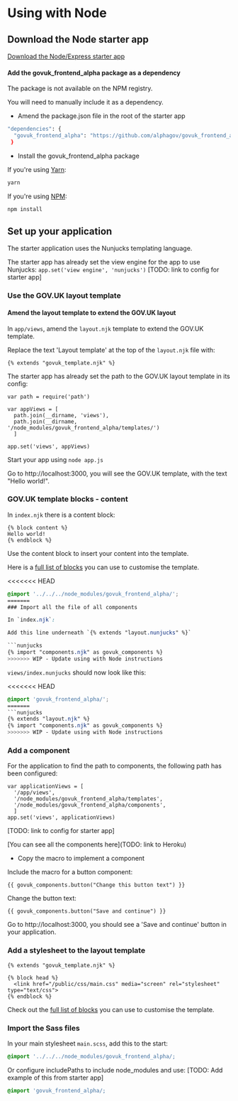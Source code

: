 # Using with Node


## Download the Node starter app

[Download the Node/Express starter app](https://github.com/alphagov/govuk-frontend-alpha-starter-kit-node)


#### Add the govuk_frontend_alpha package as a dependency

The package is not available on the NPM registry.

You will need to manually include it as a dependency.

* Amend the package.json file in the root of the starter app

```bash
"dependencies": {
  "govuk_frontend_alpha": "https://github.com/alphagov/govuk_frontend_alpha/releases/download/0.0.1-alpha/govuk_frontend_alpha-0.0.1-npm.tgz",
 }
```

* Install the govuk_frontend_alpha package

If you're using [Yarn](https://yarnpkg.com/):

```bash
yarn
```

If you're using [NPM](https://www.npmjs.com/):

```bash
npm install
```


## Set up your application

The starter application uses the Nunjucks templating language.

The starter app has already set the view engine for the app to use Nunjucks:
`app.set('view engine', 'nunjucks')`
[TODO: link to config for starter app]

### Use the GOV.UK layout template

#### Amend the layout template to extend the GOV.UK layout

In `app/views`, amend the `layout.njk` template to extend the GOV.UK template.

Replace the text 'Layout template' at the top of the `layout.njk` file with:

```nunjucks
{% extends "govuk_template.njk" %}
```

The starter app has already set the path to the GOV.UK layout template in its config:

```nunjucks
var path = require('path')

var appViews = [
  path.join(__dirname, 'views'),
  path.join(__dirname, '/node_modules/govuk_frontend_alpha/templates/')
  ]

app.set('views', appViews)
```

Start your app using `node app.js`

Go to http://localhost:3000, you will see the GOV.UK template, with the text "Hello world!".


### GOV.UK template blocks - content

In `index.njk` there is a content block:

```nunjucks
{% block content %}
Hello world!
{% endblock %}
```

Use the content block to insert your content into the template.

Here is a [full list of blocks](template-blocks.md) you can use to customise the template.

<<<<<<< HEAD
```scss
@import '../../../node_modules/govuk_frontend_alpha/';
=======
### Import all the file of all components

In `index.njk`:

Add this line underneath `{% extends "layout.nunjucks" %}`

```nunjucks
{% import "components.njk" as govuk_components %}
>>>>>>> WIP - Update using with Node instructions
```

`views/index.nunjucks` should now look like this:

<<<<<<< HEAD
```scss
@import 'govuk_frontend_alpha/';
=======
```nunjucks
{% extends "layout.njk" %}
{% import "components.njk" as govuk_components %}
>>>>>>> WIP - Update using with Node instructions
```

### Add a component

For the application to find the path to components, the following path has been configured:

```nunjucks
var applicationViews = [
  '/app/views',
  '/node_modules/govuk_frontend_alpha/templates',
  '/node_modules/govuk_frontend_alpha/components',
  ]
app.set('views', applicationViews)
```
[TODO: link to config for starter app]


[You can see all the components here](TODO: link to Heroku)

* Copy the macro to implement a component

Include the macro for a button component:

```nunjucks
{{ govuk_components.button("Change this button text") }}
```

Change the button text:

```nunjucks
{{ govuk_components.button("Save and continue") }}
```

Go to http://localhost:3000, you should see a 'Save and continue' button in your application.


### Add a stylesheet to the layout template

```nujucks
{% extends "govuk_template.njk" %}

{% block head %}
  <link href="/public/css/main.css" media="screen" rel="stylesheet" type="text/css">
{% endblock %}
```

Check out the [full list of blocks](template-blocks.md) you can use to customise the template.


### Import the Sass files

In your main stylesheet `main.scss`, add this to the start:

```scss
@import '../../../node_modules/govuk_frontend_alpha/;
```

Or configure includePaths to include node_modules and use:
[TODO: Add example of this from starter app]

```scss
@import 'govuk_frontend_alpha/;
```
